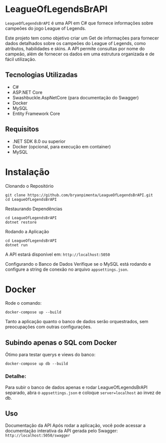 # LeagueOfLegendsBrAPI
`LeagueOfLegendsBrAPI` é uma API em C# que fornece informações sobre campeões do jogo League of Legends.

Este projeto tem como objetivo criar um Get de informações para fornecer dados detalhados sobre os campeões do League of Legends, como atributos, habilidades e skins. A API permite consultas por nome do campeão, além de fornecer os dados em uma estrutura organizada e de fácil utilização.

## Tecnologias Utilizadas
- C#
- ASP.NET Core
- Swashbuckle.AspNetCore (para documentação do Swagger)
- Docker
- MySQL
- Entity Framework Core

## Requisitos
- .NET SDK 8.0 ou superior
- Docker (opcional, para execução em container)
- MySQL

# Instalação
Clonando o Repositório
```
git clone https://github.com/bryanpimenta/LeagueOfLegendsBrAPI.git
cd LeagueOfLegendsBrAPI
```

Restaurando Dependências
```
cd LeagueOfLegendsBrAPI
dotnet restore
```

Rodando a Aplicação
```
cd LeagueOfLegendsBrAPI
dotnet run
```

A API estará disponível em:
`http://localhost:5050`

Configurando o Banco de Dados
Verifique se o MySQL está rodando e configure a string de conexão no arquivo `appsettings.json`.

# Docker
Rode o comando:

```
docker-compose up --build
```

Tanto a aplicação quanto o banco de dados serão orquestrados, sem preocupações com outras configurações. 

## Subindo apenas o SQL com Docker
Ótimo para testar querys e views do banco:

```
docker-compose up db --build
```

### Detalhe: 
Para subir o banco de dados apenas e rodar LeagueOfLegendsBrAPI separado, abra o `appsettings.json` e coloque `server=localhost` ao invez de db.

## Uso
Documentação da API
Após rodar a aplicação, você pode acessar a documentação interativa da API gerada pelo Swagger:
```http://localhost:5050/swagger```
